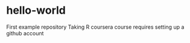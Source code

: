 # hello-world
First example repository
Taking R coursera course requires setting up a github account
